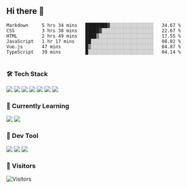 ## Hi there 👋

<table>
<!--START_SECTION:waka-->

```text
Markdown     5 hrs 34 mins   ████████▓░░░░░░░░░░░░░░░░   34.67 %
CSS          3 hrs 38 mins   █████▓░░░░░░░░░░░░░░░░░░░   22.67 %
HTML         2 hrs 49 mins   ████▒░░░░░░░░░░░░░░░░░░░░   17.55 %
JavaScript   1 hr 17 mins    ██░░░░░░░░░░░░░░░░░░░░░░░   08.02 %
Vue.js       47 mins         █▒░░░░░░░░░░░░░░░░░░░░░░░   04.87 %
TypeScript   39 mins         █░░░░░░░░░░░░░░░░░░░░░░░░   04.14 %
```

<!--END_SECTION:waka-->
</table>

### 🛠 Tech Stack

![](https://img.shields.io/badge/HTML5-black?style=flat&logo=html5)
![](https://img.shields.io/badge/CSS3-black?style=flat&logo=css3)
![](https://img.shields.io/badge/Javascript-black?style=flat&logo=javascript)
![](https://img.shields.io/badge/Vue-black?style=flat&logo=vuedotjs)
![](https://img.shields.io/badge/node.js-black?style=flat&logo=nodedotjs)
![](https://img.shields.io/badge/MangoDB-black?style=flat&logo=mongodb)
![](https://img.shields.io/badge/MySQL-black?style=flat&logo=mysql)

### 📖 Currently Learning

![](https://img.shields.io/badge/TypeScript-black?style=flat&logo=typescript)
![](https://img.shields.io/badge/React-black?style=flat&logo=react)

### 📏 Dev Tool

<!-- <img src="https://media.giphy.com/media/SWoSkN6DxTszqIKEqv/giphy.gif" align="right" height="275" /> -->
![](https://img.shields.io/badge/Editor-VSCode-blue?style=flat-square&logo=visual-studio-code&logoColor=blue)
![](https://img.shields.io/badge/IDE-WebStorm-orange?style=flat-square&logo=webstorm&logoColor=white)
![](https://img.shields.io/badge/API-Postman-blue?style=flat-square&logo=postman&logoColor=orange)

### 🔆 Visitors
![Visitors](https://count.getloli.com/get/@imxxxx?theme=rule34)
